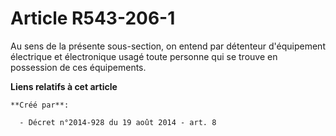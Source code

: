 # Article R543-206-1

Au sens de la présente sous-section, on entend par détenteur d'équipement électrique et électronique usagé toute personne qui
se trouve en possession de ces équipements.

**Liens relatifs à cet article**

	**Créé par**:

	  - Décret n°2014-928 du 19 août 2014 - art. 8
